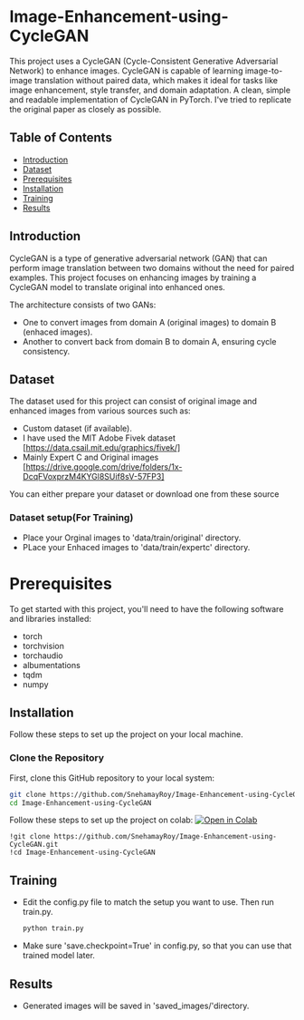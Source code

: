 # Image-Enhancement-using-CycleGAN

This project uses a CycleGAN (Cycle-Consistent Generative Adversarial Network) to enhance images. CycleGAN is capable of learning image-to-image translation without paired data, which makes it ideal for tasks like image enhancement, style transfer, and domain adaptation.
A clean, simple and readable implementation of CycleGAN in PyTorch. I've tried to replicate the original paper as closely as possible.
## Table of Contents

- [Introduction](#introduction)
- [Dataset](#dataset)
- [Prerequisites](#prerequisites)
- [Installation](#installation)
- [Training](#training)
- [Results](#results)
## Introduction

CycleGAN is a type of generative adversarial network (GAN) that can perform image translation between two domains without the need for paired examples. This project focuses on enhancing images by training a CycleGAN model to translate original into enhanced ones. 

The architecture consists of two GANs:
- One to convert images from domain A (original images) to domain B (enhaced images).
- Another to convert back from domain B to domain A, ensuring cycle consistency.
## Dataset 

The dataset used for this project can consist of original image and enhanced images from various sources such as:

- Custom dataset (if available).
- I have  used the MIT Adobe Fivek dataset [https://data.csail.mit.edu/graphics/fivek/]
- Mainly Expert C and Original images [https://drive.google.com/drive/folders/1x-DcqFVoxprzM4KYGl8SUif8sV-57FP3]
  
You can either prepare your dataset or download one from these source
### Dataset setup(For Training)

- Place your Orginal images to 'data/train/original' directory.
- PLace your Enhaced images to 'data/train/expertc' directory.


# Prerequisites

To get started with this project, you'll need to have the following software and libraries installed:
- torch
- torchvision
- torchaudio
- albumentations
- tqdm
- numpy
## Installation

Follow these steps to set up the project on your local machine.

### Clone the Repository

First, clone this GitHub repository to your local system:

```bash
git clone https://github.com/SnehamayRoy/Image-Enhancement-using-CycleGAN.git
cd Image-Enhancement-using-CycleGAN
```
Follow these steps to set up the project on colab: [![Open in Colab](https://colab.research.google.com/assets/colab-badge.svg)](https://colab.research.google.com/your_notebook_link.ipynb)
```
!git clone https://github.com/SnehamayRoy/Image-Enhancement-using-CycleGAN.git
!cd Image-Enhancement-using-CycleGAN
```
## Training

- Edit the config.py file to match the setup you want to use. Then run train.py.
  ```bash
  python train.py
  ```
- Make sure 'save.checkpoint=True' in config.py, so that you can use that trained model later.
  
## Results
- Generated images will be saved in 'saved_images/'directory.



